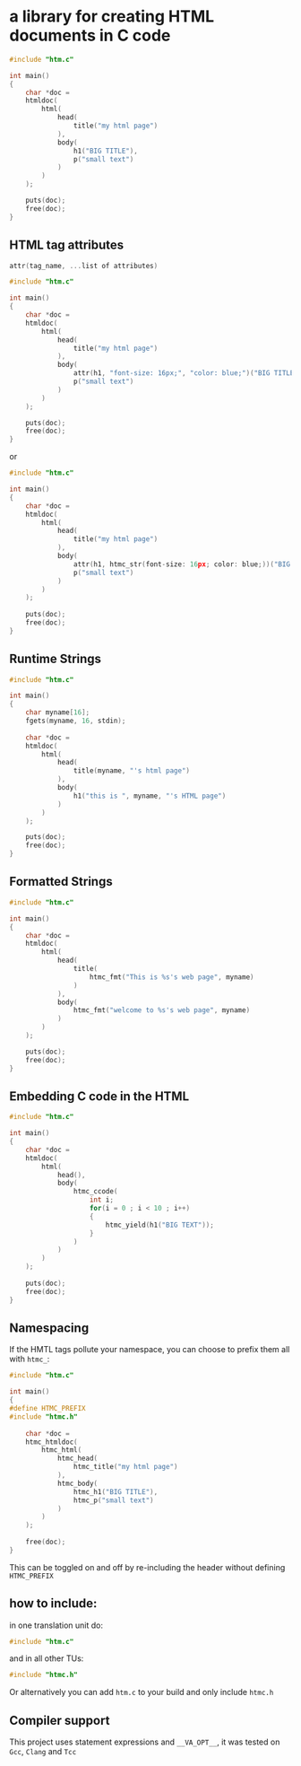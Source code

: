 # a library for creating HTML documents in C code

```C
#include "htm.c"

int main()
{
    char *doc =
    htmldoc(
        html(
            head(
                title("my html page")
            ),
            body(
                h1("BIG TITLE"),
                p("small text")
            )
        )
    );

    puts(doc);
    free(doc);
}
```

## HTML tag attributes

```C
attr(tag_name, ...list of attributes)
```

```C
#include "htm.c"

int main()
{
    char *doc =
    htmldoc(
        html(
            head(
                title("my html page")
            ),
            body(
                attr(h1, "font-size: 16px;", "color: blue;")("BIG TITLE"),
                p("small text")
            )
        )
    );

    puts(doc);
    free(doc);
}
```
or
```C
#include "htm.c"

int main()
{
    char *doc =
    htmldoc(
        html(
            head(
                title("my html page")
            ),
            body(
                attr(h1, htmc_str(font-size: 16px; color: blue;))("BIG TITLE"),
                p("small text")
            )
        )
    );
    
    puts(doc);
    free(doc);
}
```
## Runtime Strings

```C
#include "htm.c"

int main()
{
    char myname[16];
    fgets(myname, 16, stdin);
    
    char *doc =
    htmldoc(
        html(
            head(
                title(myname, "'s html page")
            ),
            body(
                h1("this is ", myname, "'s HTML page")
            )
        )
    );

    puts(doc);
    free(doc);
}
```
## Formatted Strings
```C
#include "htm.c"

int main()
{
    char *doc =
    htmldoc(
        html(
            head(
                title(
                    htmc_fmt("This is %s's web page", myname)
                )
            ),
            body(
                htmc_fmt("welcome to %s's web page", myname)
            )
        )
    );

    puts(doc);
    free(doc);
}
```

## Embedding C code in the HTML

```C
#include "htm.c"

int main()
{
    char *doc =
    htmldoc(
        html(
            head(),
            body(
                htmc_ccode(
                    int i;
                    for(i = 0 ; i < 10 ; i++)
                    {
                        htmc_yield(h1("BIG TEXT"));
                    }
                )
            )
        )
    );
    
    puts(doc);
    free(doc);
}
```
## Namespacing
If the HMTL tags pollute your namespace, you can choose to prefix them all with `htmc_`:

```C
#include "htm.c"

int main()
{
#define HTMC_PREFIX
#include "htmc.h"
    
    char *doc =
    htmc_htmldoc(
        htmc_html(
            htmc_head(
                htmc_title("my html page")
            ),
            htmc_body(
                htmc_h1("BIG TITLE"),
                htmc_p("small text")
            )
        )
    );
    
    free(doc);
}
```
This can be toggled on and off by re-including the header without defining `HTMC_PREFIX`

## how to include:

in one translation unit do:
```C
#include "htm.c"
```
and in all other TUs:
```C
#include "htmc.h"
```

Or alternatively you can add `htm.c` to your build and only include `htmc.h`

## Compiler support

This project uses statement expressions and `__VA_OPT__`, it was tested on `Gcc`, `Clang` and `Tcc`
